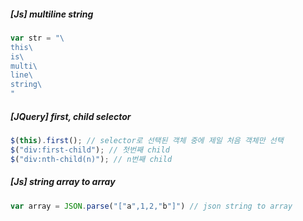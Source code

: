 ##### [Js] multiline string

```javascript
var str = "\
this\
is\
multi\
line\
string\
"
```

##### [JQuery] first, child selector

```javascript
$(this).first(); // selector로 선택된 객체 중에 제일 처음 객체만 선택
$("div:first-child"); // 첫번째 child
$("div:nth-child(n)"); // n번째 child
```

##### [Js] string array to array

```javascript
var array = JSON.parse("["a",1,2,"b"]") // json string to array
```

